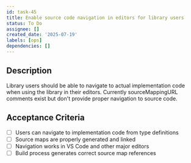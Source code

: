 ```yaml
---
id: task-45
title: Enable source code navigation in editors for library users
status: To Do
assignee: []
created_date: '2025-07-19'
labels: [ops]
dependencies: []
---
```


## Description

Library users should be able to navigate to actual implementation code when using the library in their editors. Currently sourceMappingURL comments exist but don't provide proper navigation to source code.

## Acceptance Criteria

- [ ] Users can navigate to implementation code from type definitions
- [ ] Source maps are properly generated and linked
- [ ] Navigation works in VS Code and other major editors
- [ ] Build process generates correct source map references
